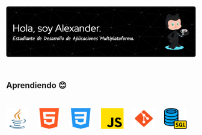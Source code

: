 # 

<a href="https://github.com/alexfdb"><img src="header.png" alt="header" style="max-width: 100%; height: auto;"></a>

<br>

## Aprendiendo :blush:

<br>

<a href="https://www.java.com" target="_blank"><img src="java.png" alt="java" style="width: 60px; height: 55px; margin-right: 20px;"></a> 
<a href="https://www.w3.org/html/" target="_blank"><img src="html.png" alt="html" style="width: 60px; height: 55px; margin-right: 20px;"></a> 
<a href="https://www.w3.org/Style/CSS/" target="_blank"><img src="css.png" alt="css" style="width: 60px; height: 55px; margin-right: 20px;"></a> 
<a href="https://262.ecma-international.org/" target="_blank"><img src="js.png" alt="js" style="width: 60px; height: 55px; margin-right: 20px;"></a> 
<a href="https://git-scm.com" target="_blank"><img src="git.png" alt="git" style="width: 60px; height: 55px; margin-right: 20px;"></a> 
<a href="https://support.microsoft.com/es-es/topic/access-sql-conceptos-b%C3%A1sicos-vocabulario-y-sintaxis-444d0303-cde1-424e-9a74-e8dc3e460671" target="_blank"><img src="sql.png" alt="sql" style="width: 60px; height: 55px; margin-right: 20px;"></a> 
